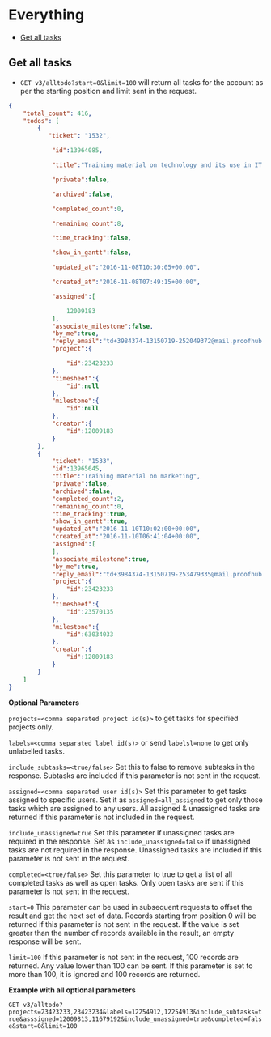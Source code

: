 Everything
===========

* [Get all tasks](#get-all-tasks)

Get all tasks
----------------

* `GET v3/alltodo?start=0&limit=100` will return all tasks for the account as per the starting position and limit sent in the request.

```json
{
    "total_count": 416,
    "todos": [
        {
		   "ticket": "1532",

			"id":13964085,

			"title":"Training material on technology and its use in IT sector",

			"private":false,

			"archived":false,

			"completed_count":0,

			"remaining_count":8,

			"time_tracking":false,

			"show_in_gantt":false,

			"updated_at":"2016-11-08T10:30:05+00:00",

			"created_at":"2016-11-08T07:49:15+00:00",

			"assigned":[

				12009183
			],
			"associate_milestone":false,
			"by_me":true,
			"reply_email":"td+3984374-13150719-252049372@mail.proofhub.com",
			"project":{

				"id":23423233
			},
			"timesheet":{
				"id":null
			},
			"milestone":{
				"id":null
			},
			"creator":{
				"id":12009183
			}
		},
		{
			"ticket": "1533",
			"id":13965645,
			"title":"Training material on marketing",
			"private":false,
			"archived":false,
			"completed_count":2,
			"remaining_count":0,
			"time_tracking":true,
			"show_in_gantt":true,
			"updated_at":"2016-11-10T10:02:00+00:00",
			"created_at":"2016-11-10T06:41:04+00:00",
			"assigned":[
			],
			"associate_milestone":true,
			"by_me":true,
			"reply_email":"td+3984374-13150719-253479335@mail.proofhub.com",
			"project":{
				"id":23423233
			},
			"timesheet":{
				"id":23570135
			},
			"milestone":{
				"id":63034033
			},
			"creator":{
				"id":12009183
			}
		}
	]
}

```

**Optional Parameters**

`projects=<comma separated project id(s)>`  to get tasks for specified projects only.

`labels=<comma separated label id(s)>` or send `labelsl=none` to get only unlabelled tasks.

`include_subtasks=<true/false>` Set this to false to remove subtasks in the response. Subtasks are included if this parameter is not sent in the request. 

`assigned=<comma separated user id(s)>` Set this parameter to get tasks assigned to specific users. Set it as `assigned=all_assigned` to get only those tasks which are assigned to any users. All assigned & unassigned tasks are returned if this parameter is not included in the request.

`include_unassigned=true` Set this parameter if unassigned tasks are required in the response. Set as `include_unassigned=false` if unassigned tasks are not required in the response.  Unassigned tasks are included if this parameter is not sent in the request.

`completed=<true/false>` Set this parameter to true to get a list of all completed tasks as well as open tasks. Only open tasks are sent if this parameter is not sent in the request. 

`start=0` This parameter can be used in subsequent requests to offset the result and get the next set of data. Records starting from position 0 will be returned if this parameter is not sent in the request. If the value is set greater than the number of records available in the result, an empty response will be sent.

`limit=100` If this parameter is not sent in the request, 100 records are returned. Any value lower than 100 can be sent. If this parameter is set to more than 100, it is ignored and 100 records are returned.

**Example with all optional parameters**

`GET v3/alltodo?projects=23423233,23423234&labels=12254912,12254913&include_subtasks=true&asssigned=12009813,11679192&include_unassigned=true&completed=false&start=0&limit=100`

